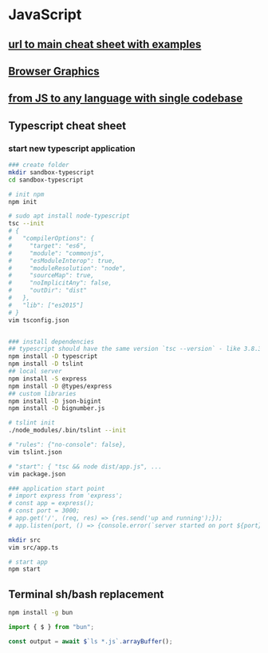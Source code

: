 # JavaScript
## [url to main cheat sheet with examples](https://github.com/cherkavi/javascripting)
## [Browser Graphics](d3-cheat-sheet.md)
## [from JS to any language with single codebase](https://github.com/aws/jsii)

## Typescript cheat sheet
### start new typescript application
```sh
### create folder
mkdir sandbox-typescript
cd sandbox-typescript

# init npm 
npm init

# sudo apt install node-typescript
tsc --init
# {
#   "compilerOptions": {
#     "target": "es6",
#     "module": "commonjs",
#     "esModuleInterop": true,
#     "moduleResolution": "node",
#     "sourceMap": true,
#     "noImplicitAny": false,
#     "outDir": "dist"
#   },
#   "lib": ["es2015"]
# }
vim tsconfig.json


### install dependencies
## typescript should have the same version `tsc --version` - like 3.8.3 
npm install -D typescript
npm install -D tslint
## local server 
npm install -S express
npm install -D @types/express
## custom libraries 
npm install -D json-bigint
npm install -D bignumber.js

# tslint init
./node_modules/.bin/tslint --init

# "rules": {"no-console": false},
vim tslint.json

# "start": { "tsc && node dist/app.js", ...
vim package.json

### application start point
# import express from 'express';
# const app = express();
# const port = 3000;
# app.get('/', (req, res) => {res.send('up and running');});
# app.listen(port, () => {console.error(`server started on port ${port}`);});

mkdir src
vim src/app.ts

# start app
npm start
```

## Terminal sh/bash replacement
```sh
npm install -g bun
```

```javascript
import { $ } from "bun";

const output = await $`ls *.js`.arrayBuffer();
```
